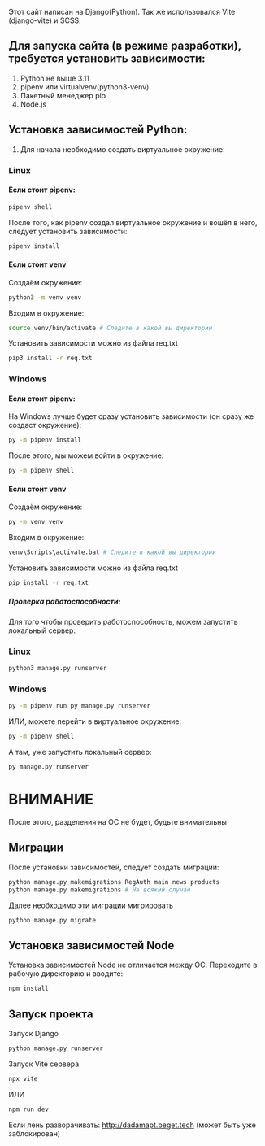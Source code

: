 Этот сайт написан на Django(Python). Так же использовался Vite (django-vite) и SCSS.

## Для запуска сайта (в режиме разработки), требуется установить зависимости:
1. Python не выше 3.11
2. pipenv или virtualvenv(python3-venv)
3. Пакетный менеджер pip
3. Node.js

## Установка зависимостей Python:
1. Для начала необходимо создать виртуальное окружение:
### Linux
#### Если стоит pipenv:
```bash
pipenv shell
```
После того, как pipenv создал виртуальное окружение и вошёл в него, следует установить зависимости:
```bash
pipenv install
```
#### Если стоит venv
Создаём окружение:
```bash
python3 -m venv venv
```
Входим в окружение:
```bash
source venv/bin/activate # Следите в какой вы директории
```
Установить зависимости можно из файла req.txt
```bash
pip3 install -r req.txt
```
### Windows
#### Если стоит pipenv:
На Windows лучше будет сразу установить зависимости (он сразу же создаст окружение):
```bash
py -m pipenv install
```
После этого, мы можем войти в окружение:
```bash
py -m pipenv shell
```
#### Если стоит venv
Создаём окружение:
```bash
py -m venv venv
```
Входим в окружение:
```bash
venv\Scripts\activate.bat # Следите в какой вы директории
```
Установить зависимости можно из файла req.txt
```bash
pip install -r req.txt
```

##### Проверка работоспособности:
Для того чтобы проверить работоспособность, можем запустить локальный сервер:
### Linux
```bash
python3 manage.py runserver
```
### Windows
```bash
py -m pipenv run py manage.py runserver
```
ИЛИ, можете перейти в виртуальное окружение:
```bash
py -m pipenv shell
```
А там, уже запустить локальный сервер:
```bash
py manage.py runserver
```
# **ВНИМАНИЕ**
После этого, разделения на ОС не будет, будьте внимательны

## Миграции
После установки зависимостей, следует создать миграции:
```bash
python manage.py makemigrations RegAuth main news products
python manage.py makemigrations # На всякий случай
```
Далее необходимо эти миграции мигрировать
```bash
python manage.py migrate
```

## Установка зависимостей Node
Установка зависимостей Node не отличается между ОС.
Переходите в рабочую директорию и вводите:
```bash
npm install
```

## Запуск проекта
Запуск Django
```bash
python manage.py runserver
```
Запуск Vite сервера
```bash
npx vite
```
ИЛИ
```bash
npm run dev
```

Если лень разворачивать: http://dadamapt.beget.tech (может быть уже заблокирован)
